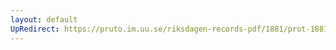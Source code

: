 ```yaml
---
layout: default
UpRedirect: https://pruto.im.uu.se/riksdagen-records-pdf/1881/prot-1881--ak--034/prot-1881--ak--034_032.pdf
---
```

